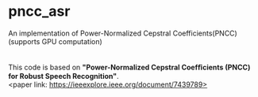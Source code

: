# pncc_asr
An implementation of Power-Normalized Cepstral Coefficients(PNCC) (supports GPU computation)
<br><br><br>
This code is based on **"Power-Normalized Cepstral Coefﬁcients (PNCC) for Robust Speech Recognition"**.<br>
<paper link: https://ieeexplore.ieee.org/document/7439789>

